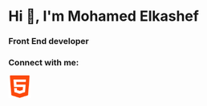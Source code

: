 <h1>Hi 👋, I'm Mohamed Elkashef</h1>
<h3>Front End developer</h3>

<h3>Connect with me:</h3>
<a href="https://www.facebook.com/mohamedelkashef15"><img src="./174854.png" alt="HTML" width="45px" height="45px"></a>
